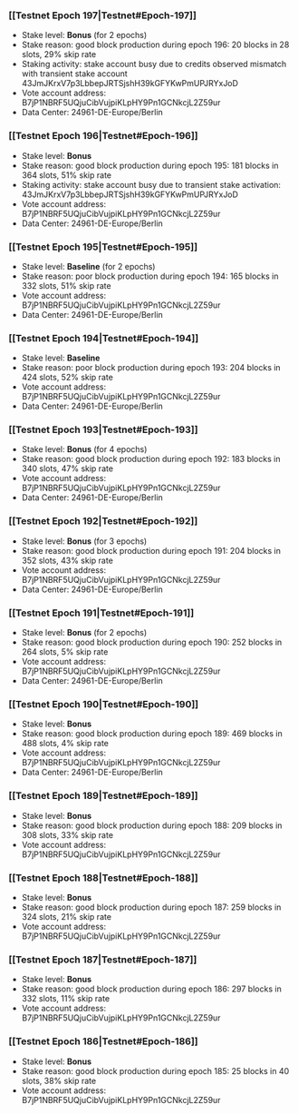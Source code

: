 ### [[Testnet Epoch 197|Testnet#Epoch-197]]
* Stake level: **Bonus** (for 2 epochs)
* Stake reason: good block production during epoch 196: 20 blocks in 28 slots, 29% skip rate
* Staking activity: stake account busy due to credits observed mismatch with transient stake account 43JmJKrxV7p3LbbepJRTSjshH39kGFYKwPmUPJRYxJoD
* Vote account address: B7jP1NBRF5UQjuCibVujpiKLpHY9Pn1GCNkcjL2Z59ur
* Data Center: 24961-DE-Europe/Berlin
### [[Testnet Epoch 196|Testnet#Epoch-196]]
* Stake level: **Bonus**
* Stake reason: good block production during epoch 195: 181 blocks in 364 slots, 51% skip rate
* Staking activity: stake account busy due to transient stake activation: 43JmJKrxV7p3LbbepJRTSjshH39kGFYKwPmUPJRYxJoD
* Vote account address: B7jP1NBRF5UQjuCibVujpiKLpHY9Pn1GCNkcjL2Z59ur
* Data Center: 24961-DE-Europe/Berlin
### [[Testnet Epoch 195|Testnet#Epoch-195]]
* Stake level: **Baseline** (for 2 epochs)
* Stake reason: poor block production during epoch 194: 165 blocks in 332 slots, 51% skip rate 
* Vote account address: B7jP1NBRF5UQjuCibVujpiKLpHY9Pn1GCNkcjL2Z59ur
* Data Center: 24961-DE-Europe/Berlin
### [[Testnet Epoch 194|Testnet#Epoch-194]]
* Stake level: **Baseline**
* Stake reason: poor block production during epoch 193: 204 blocks in 424 slots, 52% skip rate 
* Vote account address: B7jP1NBRF5UQjuCibVujpiKLpHY9Pn1GCNkcjL2Z59ur
* Data Center: 24961-DE-Europe/Berlin
### [[Testnet Epoch 193|Testnet#Epoch-193]]
* Stake level: **Bonus** (for 4 epochs)
* Stake reason: good block production during epoch 192: 183 blocks in 340 slots, 47% skip rate
* Vote account address: B7jP1NBRF5UQjuCibVujpiKLpHY9Pn1GCNkcjL2Z59ur
* Data Center: 24961-DE-Europe/Berlin
### [[Testnet Epoch 192|Testnet#Epoch-192]]
* Stake level: **Bonus** (for 3 epochs)
* Stake reason: good block production during epoch 191: 204 blocks in 352 slots, 43% skip rate
* Vote account address: B7jP1NBRF5UQjuCibVujpiKLpHY9Pn1GCNkcjL2Z59ur
* Data Center: 24961-DE-Europe/Berlin
### [[Testnet Epoch 191|Testnet#Epoch-191]]
* Stake level: **Bonus** (for 2 epochs)
* Stake reason: good block production during epoch 190: 252 blocks in 264 slots, 5% skip rate
* Vote account address: B7jP1NBRF5UQjuCibVujpiKLpHY9Pn1GCNkcjL2Z59ur
* Data Center: 24961-DE-Europe/Berlin
### [[Testnet Epoch 190|Testnet#Epoch-190]]
* Stake level: **Bonus**
* Stake reason: good block production during epoch 189: 469 blocks in 488 slots, 4% skip rate
* Vote account address: B7jP1NBRF5UQjuCibVujpiKLpHY9Pn1GCNkcjL2Z59ur
* Data Center: 24961-DE-Europe/Berlin
### [[Testnet Epoch 189|Testnet#Epoch-189]]
* Stake level: **Bonus**
* Stake reason: good block production during epoch 188: 209 blocks in 308 slots, 33% skip rate
* Vote account address: B7jP1NBRF5UQjuCibVujpiKLpHY9Pn1GCNkcjL2Z59ur
### [[Testnet Epoch 188|Testnet#Epoch-188]]
* Stake level: **Bonus**
* Stake reason: good block production during epoch 187: 259 blocks in 324 slots, 21% skip rate
* Vote account address: B7jP1NBRF5UQjuCibVujpiKLpHY9Pn1GCNkcjL2Z59ur
### [[Testnet Epoch 187|Testnet#Epoch-187]]
* Stake level: **Bonus**
* Stake reason: good block production during epoch 186: 297 blocks in 332 slots, 11% skip rate
* Vote account address: B7jP1NBRF5UQjuCibVujpiKLpHY9Pn1GCNkcjL2Z59ur
### [[Testnet Epoch 186|Testnet#Epoch-186]]
* Stake level: **Bonus**
* Stake reason: good block production during epoch 185: 25 blocks in 40 slots, 38% skip rate
* Vote account address: B7jP1NBRF5UQjuCibVujpiKLpHY9Pn1GCNkcjL2Z59ur